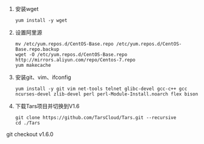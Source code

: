 1. 安装wget

   ```shell
   yum install -y wget 
   ```

2. 设置阿里源

   ```shell
   mv /etc/yum.repos.d/CentOS-Base.repo /etc/yum.repos.d/CentOS-Base.repo.backup
   wget -O /etc/yum.repos.d/CentOS-Base.repo http://mirrors.aliyun.com/repo/Centos-7.repo
   yum makecache
   ```

3. 安装git、vim、ifconfig

   ```shell
   yum install -y git vim net-tools telnet glibc-devel gcc-c++ gcc ncurses-devel zlib-devel perl perl-Module-Install.noarch flex bison
   ```

4. 下载Tars项目并切换到V1.6

   ```shell
   git clone https://github.com/TarsCloud/Tars.git --recursive
   cd ./Tars
git checkout v1.6.0
   ```
   
   

